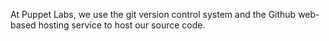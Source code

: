 At Puppet Labs, we use the git version control system and the Github web-based hosting service to host our source code.